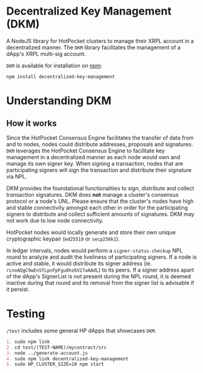 # Decentralized Key Management (DKM)

A NodeJS library for HotPocket clusters to manage their XRPL account in a decentralized manner. The `DKM` library facilitates the management of a dApp's XRPL multi-sig account.

`DKM` is available for installation on [npm](https://www.npmjs.com/package/decentralized-key-management):
```
npm install decentralized-key-management
```

# Understanding DKM

## How it works

Since the HotPocket Consensus Engine facilitates the transfer of data from and to nodes, nodes could distribute addresses, proposals and signatures. `DKM` leverages the HotPocket Consensus Engine to facilitate key management in a decentralized manner as each node would own and manage its own signer key. When signing a transaction, nodes that are participating signers will sign the transaction and distribute their signature via NPL.

DKM provides the foundational functionalities to sign, distribute and collect transaction signatures. DKM does **not** manage a cluster's consensus protocol or a node's UNL. Please ensure that the cluster's nodes have high and stable connectivity amongst each other in order for the participating signers to distribute and collect sufficient amounts of signatures. DKM may not work due to low node connectivity.

HotPocket nodes would locally generate and store their own unique cryptographic keypair (`ed25519` or `secp256k1`).

In ledger intervals, nodes would perform a `signer-status-checkup` NPL round to analyze and audit the liveliness of participating signers. If a node is active and stable, it would distribute its signer address (ie. `rLnoAQgC9wEnSfLpnFpFgu8hz6V27aAAdL`) to its peers. If a signer address apart of the dApp's SignerList is not present during the NPL round, it is deemed inactive during that round and its removal from the signer list is advisable if it persist.

# Testing

`/test` includes some general HP dApps that showcases `DKM`.

```md
1. sudo npm link
2. cd test/(TEST-NAME)/mycontract/src
3. node ../generate-account.js
4. sudo npm link decentralized-key-management
5. sudo HP_CLUSTER_SIZE=10 npm start
```
